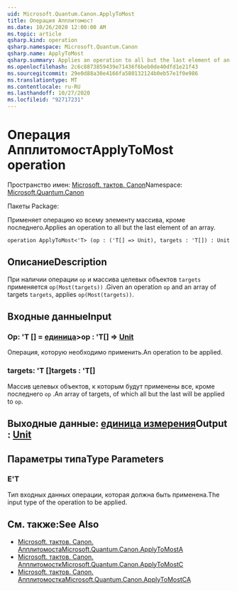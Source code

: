 ```yaml
---
uid: Microsoft.Quantum.Canon.ApplyToMost
title: Операция Апплитомост
ms.date: 10/26/2020 12:00:00 AM
ms.topic: article
qsharp.kind: operation
qsharp.namespace: Microsoft.Quantum.Canon
qsharp.name: ApplyToMost
qsharp.summary: Applies an operation to all but the last element of an array.
ms.openlocfilehash: 2c6c8873859439e71436f6beb0de40dfd1e21f43
ms.sourcegitcommit: 29e0d88a30e4166fa580132124b0eb57e1f0e986
ms.translationtype: MT
ms.contentlocale: ru-RU
ms.lasthandoff: 10/27/2020
ms.locfileid: "92717231"
---
```

# <a name="applytomost-operation"></a><span data-ttu-id="fad7b-102">Операция Апплитомост</span><span class="sxs-lookup"><span data-stu-id="fad7b-102">ApplyToMost operation</span></span>

<span data-ttu-id="fad7b-103">Пространство имен: [Microsoft. тактов. Canon](xref:Microsoft.Quantum.Canon)</span><span class="sxs-lookup"><span data-stu-id="fad7b-103">Namespace: [Microsoft.Quantum.Canon](xref:Microsoft.Quantum.Canon)</span></span>

<span data-ttu-id="fad7b-104">Пакеты [](https://nuget.org/packages/)</span><span class="sxs-lookup"><span data-stu-id="fad7b-104">Package: [](https://nuget.org/packages/)</span></span>


<span data-ttu-id="fad7b-105">Применяет операцию ко всему элементу массива, кроме последнего.</span><span class="sxs-lookup"><span data-stu-id="fad7b-105">Applies an operation to all but the last element of an array.</span></span>

```qsharp
operation ApplyToMost<'T> (op : ('T[] => Unit), targets : 'T[]) : Unit
```


## <a name="description"></a><span data-ttu-id="fad7b-106">Описание</span><span class="sxs-lookup"><span data-stu-id="fad7b-106">Description</span></span>

<span data-ttu-id="fad7b-107">При наличии операции `op` и массива целевых объектов `targets` применяется `op(Most(targets))` .</span><span class="sxs-lookup"><span data-stu-id="fad7b-107">Given an operation `op` and an array of targets `targets`, applies `op(Most(targets))`.</span></span>

## <a name="input"></a><span data-ttu-id="fad7b-108">Входные данные</span><span class="sxs-lookup"><span data-stu-id="fad7b-108">Input</span></span>

### <a name="op--t--unit"></a><span data-ttu-id="fad7b-109">Op: 'T [] = [единица](xref:microsoft.quantum.lang-ref.unit)></span><span class="sxs-lookup"><span data-stu-id="fad7b-109">op : 'T[] => [Unit](xref:microsoft.quantum.lang-ref.unit)</span></span> 

<span data-ttu-id="fad7b-110">Операция, которую необходимо применить.</span><span class="sxs-lookup"><span data-stu-id="fad7b-110">An operation to be applied.</span></span>


### <a name="targets--t"></a><span data-ttu-id="fad7b-111">targets: 'T []</span><span class="sxs-lookup"><span data-stu-id="fad7b-111">targets : 'T[]</span></span>

<span data-ttu-id="fad7b-112">Массив целевых объектов, к которым будут применены все, кроме последнего `op` .</span><span class="sxs-lookup"><span data-stu-id="fad7b-112">An array of targets, of which all but the last will be applied to `op`.</span></span>



## <a name="output--unit"></a><span data-ttu-id="fad7b-113">Выходные данные: [единица измерения](xref:microsoft.quantum.lang-ref.unit)</span><span class="sxs-lookup"><span data-stu-id="fad7b-113">Output : [Unit](xref:microsoft.quantum.lang-ref.unit)</span></span>



## <a name="type-parameters"></a><span data-ttu-id="fad7b-114">Параметры типа</span><span class="sxs-lookup"><span data-stu-id="fad7b-114">Type Parameters</span></span>

### <a name="t"></a><span data-ttu-id="fad7b-115">Е</span><span class="sxs-lookup"><span data-stu-id="fad7b-115">'T</span></span>

<span data-ttu-id="fad7b-116">Тип входных данных операции, которая должна быть применена.</span><span class="sxs-lookup"><span data-stu-id="fad7b-116">The input type of the operation to be applied.</span></span>

## <a name="see-also"></a><span data-ttu-id="fad7b-117">См. также:</span><span class="sxs-lookup"><span data-stu-id="fad7b-117">See Also</span></span>

- [<span data-ttu-id="fad7b-118">Microsoft. тактов. Canon. Апплитомоста</span><span class="sxs-lookup"><span data-stu-id="fad7b-118">Microsoft.Quantum.Canon.ApplyToMostA</span></span>](xref:Microsoft.Quantum.Canon.ApplyToMostA)
- [<span data-ttu-id="fad7b-119">Microsoft. тактов. Canon. Апплитомостк</span><span class="sxs-lookup"><span data-stu-id="fad7b-119">Microsoft.Quantum.Canon.ApplyToMostC</span></span>](xref:Microsoft.Quantum.Canon.ApplyToMostC)
- [<span data-ttu-id="fad7b-120">Microsoft. тактов. Canon. Апплитомостка</span><span class="sxs-lookup"><span data-stu-id="fad7b-120">Microsoft.Quantum.Canon.ApplyToMostCA</span></span>](xref:Microsoft.Quantum.Canon.ApplyToMostCA)